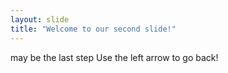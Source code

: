 ```yaml
---
layout: slide
title: "Welcome to our second slide!"
---
```

may be the last step
Use the left arrow to go back!
